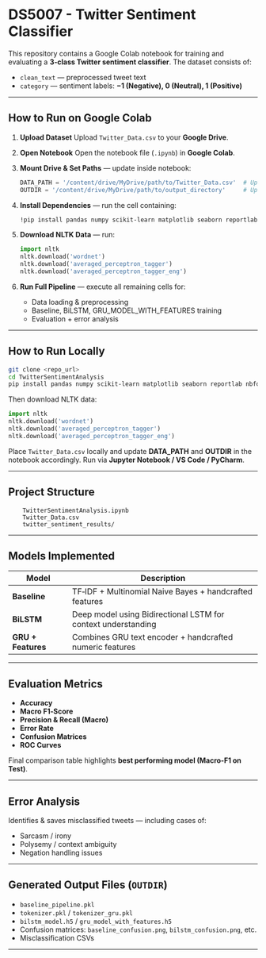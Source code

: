 # DS5007 - Twitter Sentiment Classifier

This repository contains a Google Colab notebook for training and evaluating a **3‑class Twitter sentiment classifier**. The dataset consists of:

* `clean_text` — preprocessed tweet text
* `category` — sentiment labels: **−1 (Negative), 0 (Neutral), 1 (Positive)**

---

## How to Run on Google Colab

1. **Upload Dataset**
   Upload `Twitter_Data.csv` to your **Google Drive**.

2. **Open Notebook**
   Open the notebook file (`.ipynb`) in **Google Colab**.

3. **Mount Drive & Set Paths** — update inside notebook:

   ```python
   DATA_PATH = '/content/drive/MyDrive/path/to/Twitter_Data.csv'  # Update
   OUTDIR = '/content/drive/MyDrive/path/to/output_directory'     # Update
   ```

4. **Install Dependencies** — run the cell containing:

   ```bash
   !pip install pandas numpy scikit-learn matplotlib seaborn reportlab nbformat tensorflow nltk
   ```

5. **Download NLTK Data** — run:

   ```python
   import nltk
   nltk.download('wordnet')
   nltk.download('averaged_perceptron_tagger')
   nltk.download('averaged_perceptron_tagger_eng')
   ```

6. **Run Full Pipeline** — execute all remaining cells for:

   * Data loading & preprocessing
   * Baseline, BiLSTM, GRU_MODEL_WITH_FEATURES training
   * Evaluation + error analysis

---

## How to Run Locally

```bash
git clone <repo_url>
cd TwitterSentimentAnalysis
pip install pandas numpy scikit-learn matplotlib seaborn reportlab nbformat tensorflow nltk
```

Then download NLTK data:

```python
import nltk
nltk.download('wordnet')
nltk.download('averaged_perceptron_tagger')
nltk.download('averaged_perceptron_tagger_eng')
```

Place `Twitter_Data.csv` locally and update **DATA_PATH** and **OUTDIR** in the notebook accordingly. Run via **Jupyter Notebook / VS Code / PyCharm**.

---

## Project Structure

```
	TwitterSentimentAnalysis.ipynb  
	Twitter_Data.csv      
	twitter_sentiment_results/
```

---

##  Models Implemented

| Model              | Description                                                   |
| ------------------ | ------------------------------------------------------------- |
| **Baseline**       | TF‑IDF + Multinomial Naive Bayes + handcrafted features       |
| **BiLSTM**         | Deep model using Bidirectional LSTM for context understanding |
| **GRU + Features** | Combines GRU text encoder + handcrafted numeric features      |

---

##  Evaluation Metrics

* **Accuracy**
* **Macro F1‑Score** 
* **Precision & Recall (Macro)**
* **Error Rate**
* **Confusion Matrices**
* **ROC Curves**

 Final comparison table highlights **best performing model (Macro‑F1 on Test)**.

---

##  Error Analysis

Identifies & saves misclassified tweets — including cases of:

* Sarcasm / irony
* Polysemy / context ambiguity
* Negation handling issues

---

## Generated Output Files (`OUTDIR`)

* `baseline_pipeline.pkl`
* `tokenizer.pkl` / `tokenizer_gru.pkl`
* `bilstm_model.h5` / `gru_model_with_features.h5`
* Confusion matrices: `baseline_confusion.png`, `bilstm_confusion.png`, etc.
* Misclassification CSVs
---
